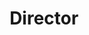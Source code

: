 ---
layout: post
weight: 200
name: Siang Lim
status: founder
title: Director
img: /assets/images/members/siang.png
email: wow@siang.ca
biography: >
  Siang graduated from UBC with distinction in chemical engineering and a minor in computer science. He was selected as a 2017 Faculty of Applied Science Rising Star. Siang retired as Vice-Captain of the Chem-E-Car team and is currently serving on the advisory board of UBC Envision, working closely with the team executives to help them achieve their organizational goals.
linkedin: https://www.linkedin.com/in/c-siang-lim-98535048
---